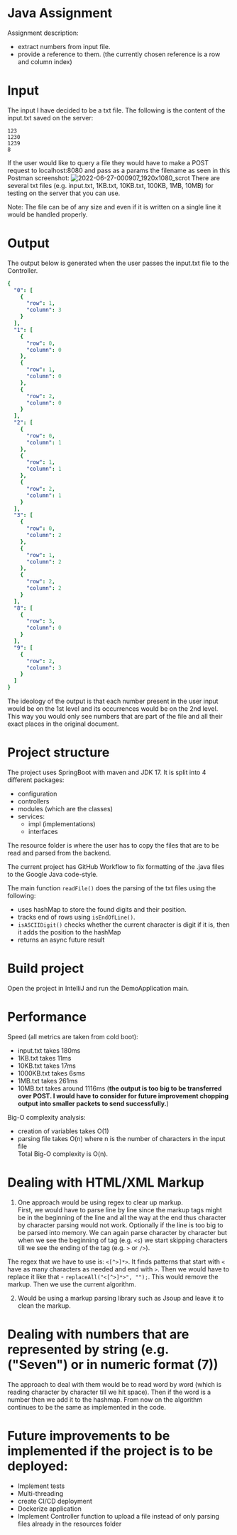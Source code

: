 # Java Assignment
Assignment description:
  - extract numbers from input file.
  - provide a reference to them. (the currently chosen reference is a row and column index)

# Input
The input I have decided to be a txt file. The following is the content of the input.txt saved on the server:
```
123
1230
1239
8
```

If the user would like to query a file they would have to make a POST request to localhost:8080 and pass as a params the filename as seen in this Postman screenshot:
![2022-06-27-000907_1920x1080_scrot](https://user-images.githubusercontent.com/23415119/175835604-dda8b9dc-6a58-4433-9b64-15a4cd18308d.png)
There are several txt files (e.g. input.txt, 1KB.txt, 10KB.txt, 100KB, 1MB, 10MB) for testing on the server that you can use.


Note: The file can be of any size and even if it is written on a single line it would be handled properly.


# Output
The output below is generated when the user passes the input.txt file to the Controller.
```yaml
{
  "0": [
    {
      "row": 1,
      "column": 3
    }
  ],
  "1": [
    {
      "row": 0,
      "column": 0
    },
    {
      "row": 1,
      "column": 0
    },
    {
      "row": 2,
      "column": 0
    }
  ],
  "2": [
    {
      "row": 0,
      "column": 1
    },
    {
      "row": 1,
      "column": 1
    },
    {
      "row": 2,
      "column": 1
    }
  ],
  "3": [
    {
      "row": 0,
      "column": 2
    },
    {
      "row": 1,
      "column": 2
    },
    {
      "row": 2,
      "column": 2
    }
  ],
  "8": [
    {
      "row": 3,
      "column": 0
    }
  ],
  "9": [
    {
      "row": 2,
      "column": 3
    }
  ]
}
```
The ideology of the output is that each number present in the user input would be on the 1st level and its occurrences would be on the 2nd level.
This way you would only see numbers that are part of the file and all their exact places in the original document.

# Project structure
The project uses SpringBoot with maven and JDK 17.
It is split into 4 different packages:
  - configuration
  - controllers
  - modules (which are the classes)
  - services:
    - impl (implementations)
    - interfaces

The resource folder is where the user has to copy the files that are to be read and parsed from the backend.

The current project has GitHub Workflow to fix formatting of the .java files to the Google Java code-style.

The main function `readFile()` does the parsing of the txt files using the following:
  - uses hashMap to store the found digits and their position.
  - tracks end of rows using `isEndOfLine()`. 
  - `isASCIIDigit()` checks whether the current character is digit if it is, then it adds the position to the hashMap
  - returns an async future result

# Build project
Open the project in IntelliJ and run the DemoApplication main.

# Performance
Speed (all metrics are taken from cold boot):
  - input.txt takes 180ms
  - 1KB.txt takes 11ms
  - 10KB.txt takes 17ms
  - 1000KB.txt takes 6sms
  - 1MB.txt takes 261ms
  - 10MB.txt takes around 1116ms (**the output is too big to be transferred over POST. I would have to consider for future improvement chopping output into smaller packets to send successfully.**)

Big-O complexity analysis:
  - creation of variables takes O(1)
  - parsing file takes O(n) where n is the number of characters in the input file \
  Total Big-O complexity is O(n).

# Dealing with HTML/XML Markup
1) One approach would be using regex to clear up markup.\
First, we would have to parse line by line since the markup tags might be in the beginning of the line and all the way at the end thus character by character parsing would not work. Optionally if the line is too big to be parsed into memory. We can again parse character by character but when we see the beginning of tag (e.g. `<s`) we start skipping characters till we see the ending of the tag (e.g. `>` or `/>`). 

The regex that we have to use is: `<[^>]*>`. It finds patterns that start with `<` have as many characters as needed and end with `>`. Then we would have to replace it like that - `replaceAll("<[^>]*>", "");`. This would remove the markup. Then we use the current algorithm.

2) Would be using a markup parsing library such as Jsoup and leave it to clean the markup.

# Dealing with numbers that are represented by string (e.g. ("Seven") or in numeric format (7))
The approach to deal with them would be to read word by word (which is reading character by character till we hit space).
Then if the word is a number then we add it to the hashmap. From now on the algorithm continues to be the same as implemented in the code.

# Future improvements to be implemented if the project is to be deployed:
  - Implement tests
  - Multi-threading
  - create CI/CD deployment
  - Dockerize application
  - Implement Controller function to upload a file instead of only parsing files already in the resources folder

